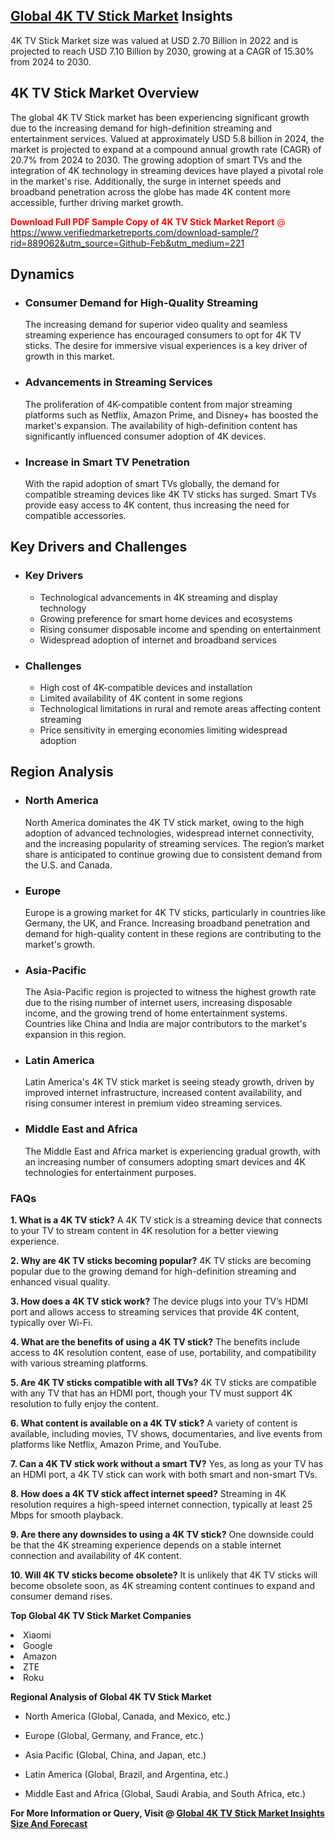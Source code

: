<h2><a href="https://www.verifiedmarketreports.com/download-sample/?rid=889062&amp;utm_source=Github&amp;utm_medium=221" target="_blank">Global 4K TV Stick Market</a> Insights</h2><p>4K TV Stick Market size was valued at USD 2.70 Billion in 2022 and is projected to reach USD 7.10 Billion by 2030, growing at a CAGR of 15.30% from 2024 to 2030.</p><p> <h2>4K TV Stick Market Overview</h2> <p>The global 4K TV Stick market has been experiencing significant growth due to the increasing demand for high-definition streaming and entertainment services. Valued at approximately USD 5.8 billion in 2024, the market is projected to expand at a compound annual growth rate (CAGR) of 20.7% from 2024 to 2030. The growing adoption of smart TVs and the integration of 4K technology in streaming devices have played a pivotal role in the market's rise. Additionally, the surge in internet speeds and broadband penetration across the globe has made 4K content more accessible, further driving market growth.</p> <p><p><span class=""><span style="color: #ff0000;"><strong>Download Full PDF Sample Copy of 4K TV Stick Market Report</strong> @ </span><a href="https://www.verifiedmarketreports.com/download-sample/?rid=889062&amp;utm_source=Github-Feb&amp;utm_medium=221" target="_blank">https://www.verifiedmarketreports.com/download-sample/?rid=889062&amp;utm_source=Github-Feb&amp;utm_medium=221</a></span></p></p> <h2>Dynamics</h2> <ul> <li><h3>Consumer Demand for High-Quality Streaming</h3> The increasing demand for superior video quality and seamless streaming experience has encouraged consumers to opt for 4K TV sticks. The desire for immersive visual experiences is a key driver of growth in this market.</li> <li><h3>Advancements in Streaming Services</h3> The proliferation of 4K-compatible content from major streaming platforms such as Netflix, Amazon Prime, and Disney+ has boosted the market's expansion. The availability of high-definition content has significantly influenced consumer adoption of 4K devices.</li> <li><h3>Increase in Smart TV Penetration</h3> With the rapid adoption of smart TVs globally, the demand for compatible streaming devices like 4K TV sticks has surged. Smart TVs provide easy access to 4K content, thus increasing the need for compatible accessories.</li> </ul> <h2>Key Drivers and Challenges</h2> <ul> <li><h3>Key Drivers</h3> <ul> <li>Technological advancements in 4K streaming and display technology</li> <li>Growing preference for smart home devices and ecosystems</li> <li>Rising consumer disposable income and spending on entertainment</li> <li>Widespread adoption of internet and broadband services</li> </ul> </li> <li><h3>Challenges</h3> <ul> <li>High cost of 4K-compatible devices and installation</li> <li>Limited availability of 4K content in some regions</li> <li>Technological limitations in rural and remote areas affecting content streaming</li> <li>Price sensitivity in emerging economies limiting widespread adoption</li> </ul> </li> </ul> <h2>Region Analysis</h2> <ul> <li><h3>North America</h3> North America dominates the 4K TV stick market, owing to the high adoption of advanced technologies, widespread internet connectivity, and the increasing popularity of streaming services. The region’s market share is anticipated to continue growing due to consistent demand from the U.S. and Canada.</li> <li><h3>Europe</h3> Europe is a growing market for 4K TV sticks, particularly in countries like Germany, the UK, and France. Increasing broadband penetration and demand for high-quality content in these regions are contributing to the market's growth.</li> <li><h3>Asia-Pacific</h3> The Asia-Pacific region is projected to witness the highest growth rate due to the rising number of internet users, increasing disposable income, and the growing trend of home entertainment systems. Countries like China and India are major contributors to the market's expansion in this region.</li> <li><h3>Latin America</h3> Latin America's 4K TV stick market is seeing steady growth, driven by improved internet infrastructure, increased content availability, and rising consumer interest in premium video streaming services.</li> <li><h3>Middle East and Africa</h3> The Middle East and Africa market is experiencing gradual growth, with an increasing number of consumers adopting smart devices and 4K technologies for entertainment purposes.</li> </ul> <h3>FAQs</h3> <p><strong>1. What is a 4K TV stick?</strong> A 4K TV stick is a streaming device that connects to your TV to stream content in 4K resolution for a better viewing experience.</p> <p><strong>2. Why are 4K TV sticks becoming popular?</strong> 4K TV sticks are becoming popular due to the growing demand for high-definition streaming and enhanced visual quality.</p> <p><strong>3. How does a 4K TV stick work?</strong> The device plugs into your TV’s HDMI port and allows access to streaming services that provide 4K content, typically over Wi-Fi.</p> <p><strong>4. What are the benefits of using a 4K TV stick?</strong> The benefits include access to 4K resolution content, ease of use, portability, and compatibility with various streaming platforms.</p> <p><strong>5. Are 4K TV sticks compatible with all TVs?</strong> 4K TV sticks are compatible with any TV that has an HDMI port, though your TV must support 4K resolution to fully enjoy the content.</p> <p><strong>6. What content is available on a 4K TV stick?</strong> A variety of content is available, including movies, TV shows, documentaries, and live events from platforms like Netflix, Amazon Prime, and YouTube.</p> <p><strong>7. Can a 4K TV stick work without a smart TV?</strong> Yes, as long as your TV has an HDMI port, a 4K TV stick can work with both smart and non-smart TVs.</p> <p><strong>8. How does a 4K TV stick affect internet speed?</strong> Streaming in 4K resolution requires a high-speed internet connection, typically at least 25 Mbps for smooth playback.</p> <p><strong>9. Are there any downsides to using a 4K TV stick?</strong> One downside could be that the 4K streaming experience depends on a stable internet connection and availability of 4K content.</p> <p><strong>10. Will 4K TV sticks become obsolete?</strong> It is unlikely that 4K TV sticks will become obsolete soon, as 4K streaming content continues to expand and consumer demand rises.</p> </p><p><strong>Top Global 4K TV Stick Market Companies</strong></p><div data-test-id=""><p><li>Xiaomi</li><li> Google</li><li> Amazon</li><li> ZTE</li><li> Roku</li></p><div><strong>Regional Analysis of&nbsp;Global 4K TV Stick Market</strong></div><ul><li dir="ltr"><p dir="ltr">North America&nbsp;(Global, Canada, and Mexico, etc.)</p></li><li dir="ltr"><p dir="ltr">Europe (Global, Germany, and France, etc.)</p></li><li dir="ltr"><p dir="ltr">Asia Pacific&nbsp;(Global, China, and Japan, etc.)</p></li><li dir="ltr"><p dir="ltr">Latin America&nbsp;(Global, Brazil, and Argentina, etc.)</p></li><li dir="ltr">Middle East and Africa&nbsp;(Global, Saudi Arabia, and South Africa, etc.)</li></ul><p><strong>For More Information or Query, Visit @&nbsp;</strong><strong><a href="https://www.verifiedmarketreports.com/product/4k-tv-stick-market/?utm_source=Github&amp;utm_medium=221" target="_blank">Global 4K TV Stick Market Insights Size And Forecast</a></strong></p></div>
